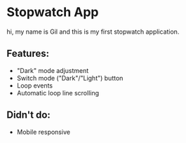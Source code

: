 # Stopwatch App

hi, my name is Gil and this is my first stopwatch application.

## Features:

* "Dark" mode adjustment
* Switch mode ("Dark"/"Light") button
* Loop events
* Automatic loop line scrolling 


## Didn't do:
* Mobile responsive

